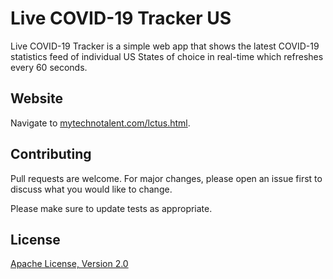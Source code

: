 # Live COVID-19 Tracker US

Live COVID-19 Tracker is a simple web app that shows the latest COVID-19 statistics feed of individual US States of choice in real-time which refreshes every 60 seconds.

## Website

Navigate to [mytechnotalent.com/lctus.html](http://mytechnotalent.com/lctus.html).

## Contributing

Pull requests are welcome. For major changes, please open an issue first to discuss what you would like to change.

Please make sure to update tests as appropriate.

## License

[Apache License, Version 2.0](https://www.apache.org/licenses/LICENSE-2.0/)
